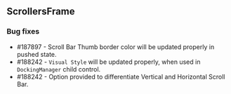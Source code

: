 ## ScrollersFrame

### Bug fixes

* \#187897 -  Scroll Bar Thumb border color will be updated properly in pushed state.
* \#188242 -  `Visual Style` will be updated properly, when used in `DockingManager` child control. 
* \#188242 -  Option provided to differentiate Vertical and Horizontal Scroll Bar.

